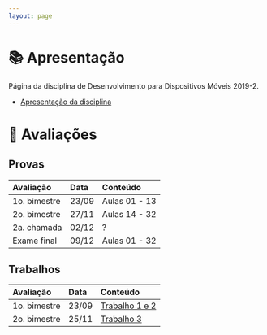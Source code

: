 ```yaml
---
layout: page
---
```


# 📚 Apresentação

Página da disciplina de Desenvolvimento para Dispositivos Móveis 2019-2.

- [Apresentação da disciplina](https://github.com/chaua/programacao-mobile/blob/master/Aulas/Aula00%20-%20Apresenta%C3%A7%C3%A3o%20da%20disciplina.pdf)

# 📕 Avaliações 

## Provas

| Avaliação    | Data  | Conteúdo      |
|:-------------|:------|:--------------|
| 1o. bimestre | 23/09 | Aulas 01 - 13 |
| 2o. bimestre | 27/11 | Aulas 14 - 32 |
| 2a. chamada  | 02/12 | ?             |
| Exame final  | 09/12 | Aulas 01 - 32 |

## Trabalhos

| Avaliação    | Data  | Conteúdo           | 
|:-------------|:------|:-------------------|
| 1o. bimestre | 23/09 | [Trabalho 1 e 2]() |
| 2o. bimestre | 25/11 | [Trabalho 3]()     |